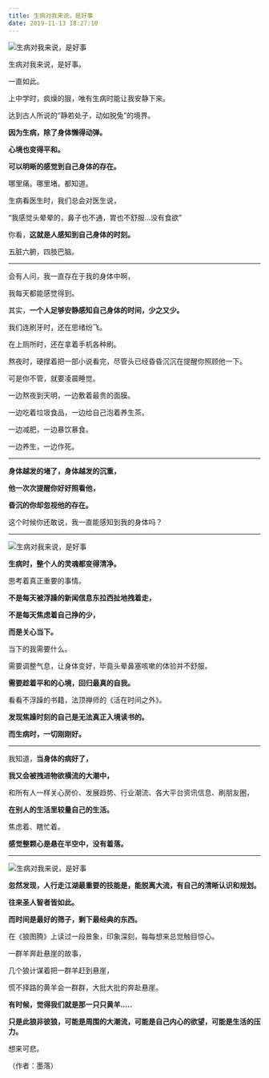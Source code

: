 ```yaml
---
title: 生病对我来说，是好事
date: 2019-11-13 18:27:10
---
```


 ![生病对我来说，是好事](http://p1.pstatp.com/large/pgc-image/1525490763363b5a073f4f1)

 生病对我来说，是好事。

 一直如此。

 上中学时，疯燥的狠，唯有生病时能让我安静下来。

 达到古人所说的“静若处子，动如脱兔”的境界。

 **因为生病，除了身体懒得动弹。**

 **心境也变得平和。**

 **可以明晰的感觉到自己身体的存在。**

 哪里痛。哪里堵。都知道。

 生病看医生时，我们总会对医生说，

 “我感觉头晕晕的，鼻子也不通，胃也不舒服...没有食欲”

 你看，**这就是人感知到自己身体的时刻。**

 五脏六腑，四肢巴脑。

--- 

 会有人问，我一直存在于我的身体中啊，

 我每天都能感觉得到。

 其实，**一个人足够安静感知自己身体的时间，少之又少。**

 我们连刷牙时，还在思绪纷飞。

 在上厕所时，还在拿着手机各种刷。

 熬夜时，硬撑着把一部小说看完，尽管头已经昏昏沉沉在提醒你照顾他一下。

 可是你不管，就要凌晨睡觉。

 一边熬夜到天明，一边敷着最贵的面膜。

 一边吃着垃圾食品，一边给自己泡着养生茶。

 一边减肥，一边暴饮暴食。

 一边养生，一边作死。

--- 

 **身体越发的堵了，身体越发的沉重，**

 **他一次次提醒你好好照看他，**

 **昏沉的你却忽视他的存在。**

 这个时候你还敢说，我一直能感知到我的身体吗？

--- 

 ![生病对我来说，是好事](http://p3.pstatp.com/large/pgc-image/1525491673597e786638401)

 **生病时，整个人的灵魂都变得清净。**

 思考着真正重要的事情。

 **不是每天被浮躁的新闻信息东拉西扯地拽着走，**

 **不是每天焦虑着自己挣的少，**

 **而是关心当下。**

 当下的我需要什么。

 需要调整气息，让身体变好，毕竟头晕鼻塞咳嗽的体验并不舒服。

 **需要趁着平和的心境，回归最真的自我。**

 看看不浮躁的书籍，法顶禅师的《活在时间之外》。

 **发现焦躁时刻的自己是无法真正入境读书的。**

 **而生病时，一切刚刚好。**

--- 

 我知道，**当身体的病好了，**

 **我又会被拽进物欲横流的大潮中，**

 和所有人一样关心房价、发展趋势、行业潮流、各大平台资讯信息、刷朋友圈，

 **在别人的生活里较量自己的生活。**

 焦虑着、瞎忙着。

 **感觉整颗心是悬在半空中，没有着落。**

--- 

 ![生病对我来说，是好事](http://p1.pstatp.com/large/pgc-image/1525491826948942a9f7c6b)

 **忽然发现，人行走江湖最重要的技能是，能脱离大流，有自己的清晰认识和规划。**

 **往来圣人智者皆如此。**

 **而时间是最好的筛子，剩下最经典的东西。**

 在《狼图腾》上读过一段景象，印象深刻，每每想来总觉触目惊心。

 一群羊奔赴悬崖的故事，

 几个狼计谋着把一群羊赶到悬崖，

 慌不择路的黄羊会一群群，大批大批的奔赴悬崖。

 **有时候，觉得我们就是那一只只黄羊.....**

 **只是此狼非彼狼，可能是周围的大潮流，可能是自己内心的欲望，可能是生活的压力。**

 想来可悲。

 （作者：墨落）
